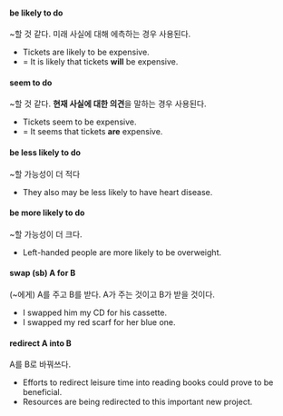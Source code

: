 #### be likely to do

~할 것 같다. 미래 사실에 대해 에측하는 경우 사용된다.  

- Tickets are likely to be expensive.
- = It is likely that tickets **will** be expensive.

#### seem to do 

~할 것 같다. **현재 사실에 대한 의견**을 말하는 경우 사용된다.  

- Tickets seem to be expensive.
- = It seems that tickets **are** expensive.

#### be less likely to do

~할 가능성이 더 적다

- They also may be less likely to have heart disease. 

#### be more likely to do 

~할 가능성이 더 크다. 

- Left-handed people are more likely to be overweight.

#### swap (sb) A for B

(~에게) A를 주고 B를 받다. A가 주는 것이고 B가 받을 것이다. 

- I swapped him my CD for his cassette.
- I swapped my red scarf for her blue one.

#### redirect A into B

A를 B로 바꿔쓰다. 

- Efforts to redirect leisure time into reading books could prove to be beneficial.
- Resources are being redirected to this important new project.
